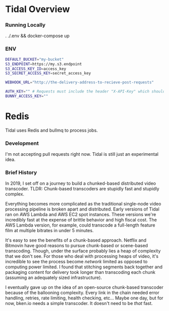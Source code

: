 # Tidal Overview

### Running Locally

. ./.env && docker-compose up

### ENV

```sh
DEFAULT_BUCKET="my-bucket"
S3_ENDPOINT=https://my.s3.endpoint
S3_ACCESS_KEY_ID=access_key
S3_SECRET_ACCESS_KEY=secret_access_key

WEBHOOK_URL="http://the-delivery-address-to-recieve-post-requests"

AUTH_KEY="" # Requests must include the header "X-API-Key" which should contain the value of AUTH_KEY. This is our basic authentication method.
BUNNY_ACCESS_KEY=""
```

# Redis

Tidal uses Redis and bullmq to process jobs.

<!-- Since encoding is a very CPU intensive task, you can run in API only mode (job processing will be skipped) by setting the env `WORKER_NODE` to `false` -->

### Development

I'm not accepting pull requests right now. Tidal is still just an experimental idea.

### Brief History

In 2019, I set off on a journey to build a chunked-based distributed video transcoder. TLDR: Chunk-based transcoders are stupidly fast and stupidly complex.

Everything becomes more complicated as the traditional single-node video processing pipeline is broken apart and distributed. Early versions of Tidal ran on AWS Lambda and AWS EC2 spot instances. These versions we're incredibly fast at the expense of brittle behavior and high fiscal cost. The AWS Lambda version, for example, could transcode a full-length feature film at multiple bitrates in under 5 minutes.

It's easy to see the benefits of a chunk-based approach. Netflix and Bitmovin have good reasons to pursue chunk-based or scene-based transcoding. Though, under the surface probably lies a heap of complexity that we don't see. For those who deal with processing heaps of video, it's incredible to see the process become _network_ limited as opposed to computing power limited. I found that stitching segments back together and packaging content for delivery took longer than transcoding each chunk (assuming an adequately sized infrastructure).

I eventually gave up on the idea of an open-source chunk-based transcoder because of the ballooning complexity. Every link in the chain needed error handling, retries, rate limiting, health checking, etc... Maybe one day, but for now, bken.io needs a simple transcoder. It doesn't need to be _that_ fast.
